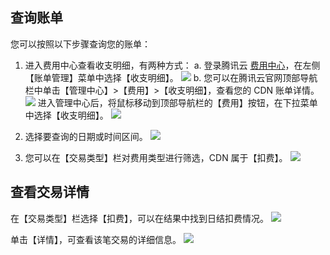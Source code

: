 ## 查询账单
您可以按照以下步骤查询您的账单：
1. 进入费用中心查看收支明细，有两种方式：
a. 登录腾讯云 [费用中心](https://console.cloud.tencent.com/account)，在左侧【账单管理】菜单中选择【收支明细】。
![](https://mc.qcloudimg.com/static/img/fccad8aa988fc42090081840fb7759bf/accountcenter.png)
b. 您可以在腾讯云官网顶部导航栏中单击【管理中心】>【费用】>【收支明细】，查看您的 CDN 账单详情。
![](https://mc.qcloudimg.com/static/img/4c4e187f9f8552ecc38a4fc12d7be70c/console.png)
进入管理中心后，将鼠标移动到顶部导航栏的【费用】按钮，在下拉菜单中选择【收支明细】。
![](https://mc.qcloudimg.com/static/img/41f4e0358c2c3f10ac95cb116f011f1f/consoleaccount.png)

2. 选择要查询的日期或时间区间。
![](https://mc.qcloudimg.com/static/img/a1c0beb7a765818df9ec21bb29216385/accountdate.png)

3. 您可以在【交易类型】栏对费用类型进行筛选，CDN 属于【扣费】。
![](https://mc.qcloudimg.com/static/img/12531535a1b0999d27cdd12ca3bf0c6a/accountcost.png) 

## 查看交易详情
在【交易类型】栏选择【扣费】，可以在结果中找到日结扣费情况。
![](https://mc.qcloudimg.com/static/img/85b8dccbf5d07834be4dcf2a7a95d295/accountday.png)

单击【详情】，可查看该笔交易的详细信息。
![](https://mc.qcloudimg.com/static/img/eb24ec4dce16d252c3d39bcd3add8ecf/accountdetail.png)
